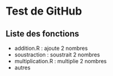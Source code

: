 # Test de GitHub

## Liste des fonctions

* addition.R : ajoute 2 nombres
* soustraction : soustrait 2 nombres
* multiplication.R : multiplie 2 nombres
* autres
